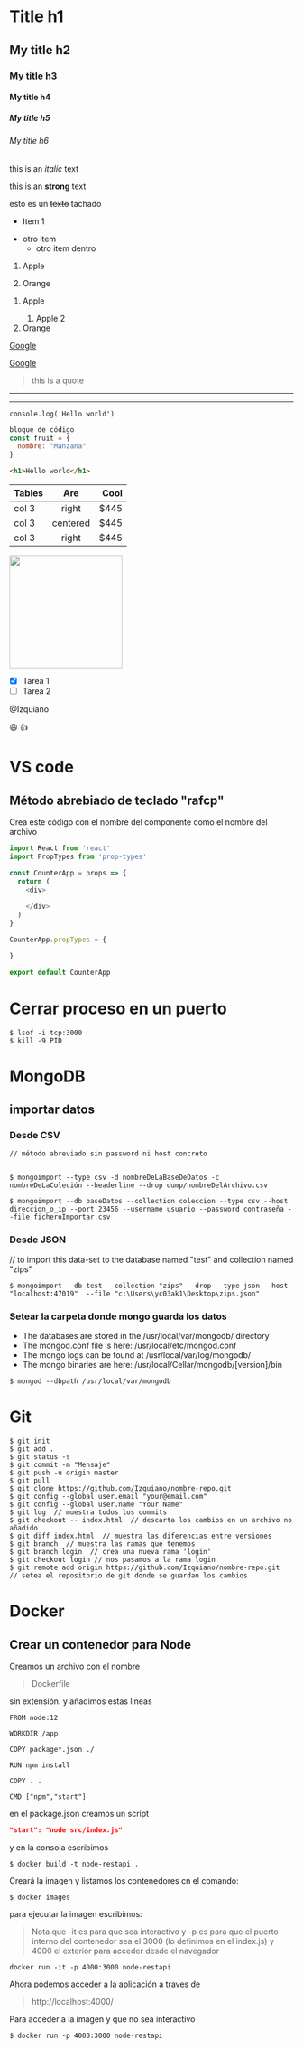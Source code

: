 <!-- Headings -->

# Title h1
## My title h2
### My title h3
#### My title h4
##### My title h5
###### My title h6

<!-- decoraciones de texto -->

this is an *italic* text

this is an **strong** text

esto es un ~~texto~~ tachado

<!-- <ul> Se puede escrib¡ir html o con asteriscos -->
<ul>
<li>Item 1</li>
</ul>

* otro item
  * otro item dentro

1. Apple
  
2. Orange
<ol>
<li>Apple</li>
  <ol>
    <li>Apple 2</li>
  </ol>
<li>Orange</li>
</ol>


<!-- Enlaces -->
<a href="https://google.es">Google</a>

[Google](https://google.es "Custom title")


<!-- Citas -->
> this is a quote

<!-- Lineas -->
---
___

<!-- Código -->
`console.log('Hello world')`

```javascript
bloque de código
const fruit = {
  nombre: "Manzana"
}
```

```html
<h1>Hello world</h1>
```

<!-- Tablas -->
| Tables  | Are         | Cool  |
| -       | :-:         |    -: |
| col 3   | right       | $445  |
| col 3   | centered    | $445  |
| col 3   | right       | $445  |

<!-- Imágenes -->

<img src="https://user-images.githubusercontent.com/674621/71187801-14e60a80-2280-11ea-94c9-e56576f76baf.png" width="200" />

<!-- GITHUB markdown -->

  <!-- Todo list -->

* [x] Tarea 1
* [ ] Tarea 2

<!-- Nombrer usuarios -->
@Izquiano

<!-- Lista de emojis -->
:smiley:
:+1:



# VS code

## Método abrebiado de teclado "rafcp"
Crea este código con el nombre del componente como el nombre del archivo

```javascript
import React from 'react'
import PropTypes from 'prop-types'

const CounterApp = props => {
  return (
    <div>
      
    </div>
  )
}

CounterApp.propTypes = {

}

export default CounterApp

```



# Cerrar proceso en un puerto

```shell
$ lsof -i tcp:3000
$ kill -9 PID
```


# MongoDB
## importar datos
### Desde CSV

```shell
// método abreviado sin password ni host concreto


$ mongoimport --type csv -d nombreDeLaBaseDeDatos -c nombreDeLaColeción --headerline --drop dump/nombreDelArchivo.csv

$ mongoimport --db baseDatos --collection coleccion --type csv --host direccion_o_ip --port 23456 --username usuario --password contraseña --file ficheroImportar.csv
```

### Desde JSON

// to import this data-set to the database named "test" and collection named "zips"
```shell
$ mongoimport --db test --collection "zips" --drop --type json --host "localhost:47019"  --file "c:\Users\yc03ak1\Desktop\zips.json"
```

### Setear la carpeta donde mongo guarda los datos
* The databases are stored in the /usr/local/var/mongodb/ directory
* The mongod.conf file is here: /usr/local/etc/mongod.conf
* The mongo logs can be found at /usr/local/var/log/mongodb/
* The mongo binaries are here: /usr/local/Cellar/mongodb/[version]/bin
```shell
$ mongod --dbpath /usr/local/var/mongodb
```


# Git
```shell
$ git init
$ git add .
$ git status -s 
$ git commit -m "Mensaje"
$ git push -u origin master
$ git pull
$ git clone https://github.com/Izquiano/nombre-repo.git
$ git config --global user.email "your@email.com"
$ git config --global user.name "Your Name"
$ git log  // muestra todos los commits
$ git checkout -- index.html  // descarta los cambios en un archivo no añadido
$ git diff index.html  // muestra las diferencias entre versiones
$ git branch  // muestra las ramas que tenemos
$ git branch login  // crea una nueva rama 'login'
$ git checkout login // nos pasamos a la rama login
$ git remote add origin https://github.com/Izquiano/nombre-repo.git  // setea el repositorio de git donde se guardan los cambios
```


# Docker
## Crear un contenedor para Node
Creamos un archivo con el nombre
> Dockerfile

sin extensión. y añadimos estas lineas 
```docker
FROM node:12

WORKDIR /app

COPY package*.json ./

RUN npm install

COPY . .

CMD ["npm","start"]
```

en el package.json creamos un script 
```json
"start": "node src/index.js"
```
y en la consola escribimos
```shell
$ docker build -t node-restapi . 
```
Creará la imagen y listamos los contenedores cn el comando:
```shell
$ docker images
```

para ejecutar la imagen escribimos:
>Nota que -it es para que sea interactivo y -p es para que el puerto interno del contenedor sea el 3000 (lo definimos en el index.js) y 4000 el exterior para acceder desde el navegador
```shell
docker run -it -p 4000:3000 node-restapi
````
Ahora podemos acceder a la aplicación a traves de 

> http://localhost:4000/

Para acceder a la imagen y que no sea interactivo 
```shell
$ docker run -p 4000:3000 node-restapi
```